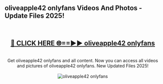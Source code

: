 <h2>oliveapple42 onlyfans Videos And Photos - Update Files 2025!</h2>
<br>
<div align="center">
<h2><a href="https://linkcuts.com/hfmhzwbr" rel="nofollow">🔴 CLICK HERE 🌐==►► oliveapple42 onlyfans</a></h2>
<br>
Get oliveapple42 onlyfans and all content. Now you can access all videos and pictures of oliveapple42 onlyfans. New Updated Files 2025!
<br>
<br>
<a href="https://linkcuts.com/hfmhzwbr" rel="nofollow" data-target="animated-image.originalLink"><img src="https://i.ibb.co.com/WyWwxjT/player-gif2.gif" alt="oliveapple42 onlyfans" style="max-width: 100%; display: inline-block;" data-target="animated-image.originalImage"></a>
</div>
<br>